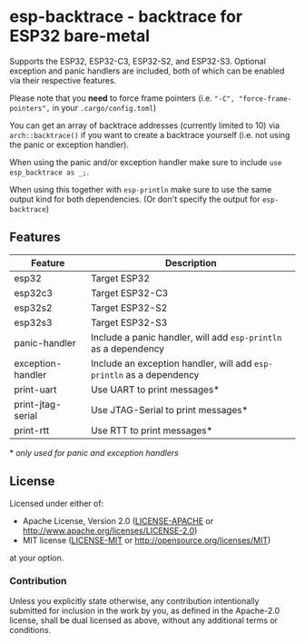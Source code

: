 # esp-backtrace - backtrace for ESP32 bare-metal

Supports the ESP32, ESP32-C3, ESP32-S2, and ESP32-S3. Optional exception and panic handlers are included, both of which can be enabled via their respective features.

Please note that you **need** to force frame pointers (i.e. `"-C", "force-frame-pointers",` in your `.cargo/config.toml`)

You can get an array of backtrace addresses (currently limited to 10) via `arch::backtrace()` if
you want to create a backtrace yourself (i.e. not using the panic or exception handler).

When using the panic and/or exception handler make sure to include `use esp_backtrace as _;`.

When using this together with `esp-println` make sure to use the same output kind for both dependencies.
(Or don't specify the output for `esp-backtrace`)

## Features

| Feature           | Description                                                          |
| ----------------- | -------------------------------------------------------------------- |
| esp32             | Target ESP32                                                         |
| esp32c3           | Target ESP32-C3                                                      |
| esp32s2           | Target ESP32-S2                                                      |
| esp32s3           | Target ESP32-S3                                                      |
| panic-handler     | Include a panic handler, will add `esp-println` as a dependency      |
| exception-handler | Include an exception handler, will add `esp-println` as a dependency |
| print-uart        | Use UART to print messages\*                                         |
| print-jtag-serial | Use JTAG-Serial to print messages\*                                  |
| print-rtt         | Use RTT to print messages\*                                          |

\* _only used for panic and exception handlers_

## License

Licensed under either of:

- Apache License, Version 2.0 ([LICENSE-APACHE](LICENSE-APACHE) or http://www.apache.org/licenses/LICENSE-2.0)
- MIT license ([LICENSE-MIT](LICENSE-MIT) or http://opensource.org/licenses/MIT)

at your option.

### Contribution

Unless you explicitly state otherwise, any contribution intentionally submitted for inclusion in
the work by you, as defined in the Apache-2.0 license, shall be dual licensed as above, without
any additional terms or conditions.
